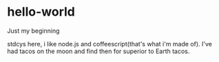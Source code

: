 # hello-world
Just my beginning

stdcys here, i like node.js and coffeescript(that's what i'm made of).
I've had tacos on the moon and find then for superior to Earth tacos.
